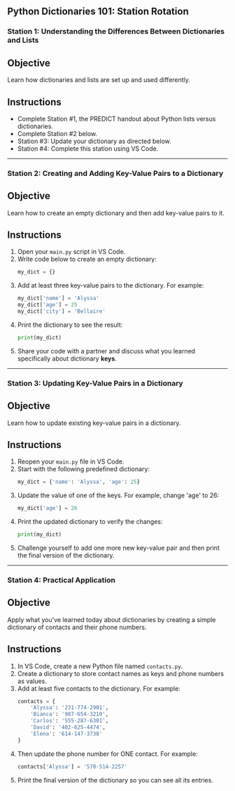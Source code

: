 ## Python Dictionaries 101: Station Rotation

### Station 1: Understanding the Differences Between Dictionaries and Lists

## Objective
Learn how dictionaries and lists are set up and used differently.

## Instructions
- Complete Station #1, the PREDICT handout about Python lists versus dictionaries.
- Complete Station #2 below.
- Station #3: Update your dictionary as directed below.
- Station #4: Complete this station using VS Code.
---

### Station 2: Creating and Adding Key-Value Pairs to a Dictionary

## Objective
Learn how to create an empty dictionary and then add key-value pairs to it.

## Instructions
1. Open your `main.py` script in VS Code.
2. Write code below to create an empty dictionary:
   ```python
   my_dict = {}
   ```
3. Add at least three key-value pairs to the dictionary. For example:
   ```python
   my_dict['name'] = 'Alyssa'
   my_dict['age'] = 25
   my_dict['city'] = 'Bellaire'
   ```
4. Print the dictionary to see the result:
   ```python
   print(my_dict)
   ```
5. Share your code with a partner and discuss what you learned specifically about dictionary **keys**.

---

### Station 3: Updating Key-Value Pairs in a Dictionary

## Objective
Learn how to update existing key-value pairs in a dictionary.

## Instructions
1. Reopen your `main.py` file in VS Code.
2. Start with the following predefined dictionary:
   ```python
   my_dict = {'name': 'Alyssa', 'age': 25}
   ```
3. Update the value of one of the keys. For example, change 'age' to 26:
   ```python
   my_dict['age'] = 26
   ```
4. Print the updated dictionary to verify the changes:
   ```python
   print(my_dict)
   ```
5. Challenge yourself to add one more new key-value pair and then print the final version of the dictionary.

---

### Station 4: Practical Application

## Objective
Apply what you've learned today about dictionaries by creating a simple dictionary of contacts and their phone numbers.

## Instructions
1. In VS Code, create a new Python file named `contacts.py`.
2. Create a dictionary to store contact names as keys and phone numbers as values.
3. Add at least five contacts to the dictionary. For example:
   ```python
   contacts = {
       'Alyssa': '231-774-2901',
       'Bianca': '987-654-3210',
       'Carlos': '555-287-6301',
       'David': '402-625-4474',
       'Elena': '614-147-3738'
   }
   ```
4. Then update the phone number for ONE contact. For example:
   ```python
   contacts['Alyssa'] = '570-514-2257'
   ```
5. Print the final version of the dictionary so you can see all its entries.
   


